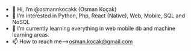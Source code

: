 - 👋 Hi, I’m @osmannkocakk (Osman Koçak)
- 👀 I’m interested in Python, Php, React (Native), Web, Mobile, SQL and NoSQL
- 🌱 I’m currently learning everything in web mobile db and machine learning areas.
- 📫 How to reach me-->osman.kocak@gmail.com
